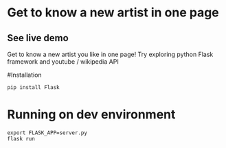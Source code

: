 # Get to know a new artist in one page

## See live demo 
Get to know a new artist you like in one page!
Try exploring python Flask framework and youtube / wikipedia API

#Installation
```
pip install Flask
```

# Running on dev environment
```
export FLASK_APP=server.py
flask run
```
